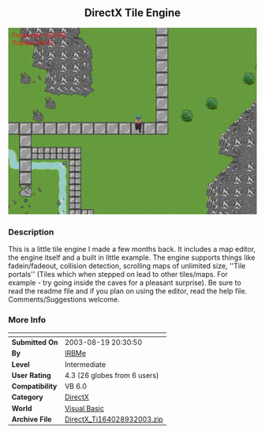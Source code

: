 ﻿<div align="center">

## DirectX Tile Engine

<img src="PIC200393839224057.jpg">
</div>

### Description

This is a little tile engine I made a few months back. It includes a map editor, the engine itself and a built in little example. The engine supports things like fadein/fadeout, collision detection, scrolling maps of unlimited size, ''Tile portals'' (Tiles which when stepped on lead to other tiles/maps. For example - try going inside the caves for a pleasant surprise). Be sure to read the readme file and if you plan on using the editor, read the help file. Comments/Suggestions welcome.
 
### More Info
 


<span>             |<span>
---                |---
**Submitted On**   |2003-08-19 20:30:50
**By**             |[IRBMe](https://github.com/Planet-Source-Code/PSCIndex/blob/master/ByAuthor/irbme.md)
**Level**          |Intermediate
**User Rating**    |4.3 (26 globes from 6 users)
**Compatibility**  |VB 6\.0
**Category**       |[DirectX](https://github.com/Planet-Source-Code/PSCIndex/blob/master/ByCategory/directx__1-44.md)
**World**          |[Visual Basic](https://github.com/Planet-Source-Code/PSCIndex/blob/master/ByWorld/visual-basic.md)
**Archive File**   |[DirectX\_Ti164028932003\.zip](https://github.com/Planet-Source-Code/irbme-directx-tile-engine__1-48213/archive/master.zip)








